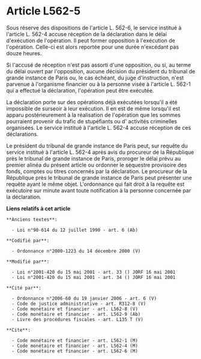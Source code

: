# Article L562-5

Sous réserve des dispositions de l'article L. 562-6, le service institué à l'article L. 562-4 accuse réception de la
déclaration dans le délai d'exécution de l'opération. Il peut former opposition à l'exécution de l'opération. Celle-ci est
alors reportée pour une durée n'excédant pas douze heures.

Si l'accusé de réception n'est pas assorti d'une opposition, ou si, au terme du délai ouvert par l'opposition, aucune
décision du président du tribunal de grande instance de Paris ou, le cas échéant, du juge d'instruction, n'est parvenue à
l'organisme financier ou à la personne visée à l'article L. 562-1 qui a effectué la déclaration, l'opération peut être
exécutée.

La déclaration porte sur des opérations déjà exécutées lorsqu'il a été impossible de surseoir à leur exécution. Il en est de
même lorsqu'il est apparu postérieurement à la réalisation de l'opération que les sommes pourraient provenir du trafic de
stupéfiants ou d' activités criminelles organisées. Le service institué à l'article L. 562-4 accuse réception de ces
déclarations.

Le président du tribunal de grande instance de Paris peut, sur requête du service institué à l'article L. 562-4 après avis du
procureur de la République près le tribunal de grande instance de Paris, proroger le délai prévu au premier alinéa du présent
article ou ordonner le séquestre provisoire des fonds, comptes ou titres concernés par la déclaration. Le procureur de la
République près le tribunal de grande instance de Paris peut présenter une requête ayant le même objet. L'ordonnance qui fait
droit à la requête est exécutoire sur minute avant toute notification à la personne concernée par la déclaration.

**Liens relatifs à cet article**

	**Anciens textes**:

	  - Loi n°90-614 du 12 juillet 1990 - art. 6 (Ab)

	**Codifié par**:

	  - Ordonnance n°2000-1223 du 14 décembre 2000 (V)

	**Modifié par**:

	  - Loi n°2001-420 du 15 mai 2001 - art. 33 () JORF 16 mai 2001
	  - Loi n°2001-420 du 15 mai 2001 - art. 34 () JORF 16 mai 2001

	**Cité par**:

	  - Ordonnance n°2006-60 du 19 janvier 2006 - art. 6 (V)
	  - Code de justice administrative - art. R312-8 (V)
	  - Code monétaire et financier - art. L562-8 (V)
	  - Code monétaire et financier - art. L562-9 (Ab)
	  - Livre des procédures fiscales - art. L135 T (V)

	**Cite**:

	  - Code monétaire et financier - art. L562-1 (M)
	  - Code monétaire et financier - art. L562-4 (M)
	  - Code monétaire et financier - art. L562-6 (M)
